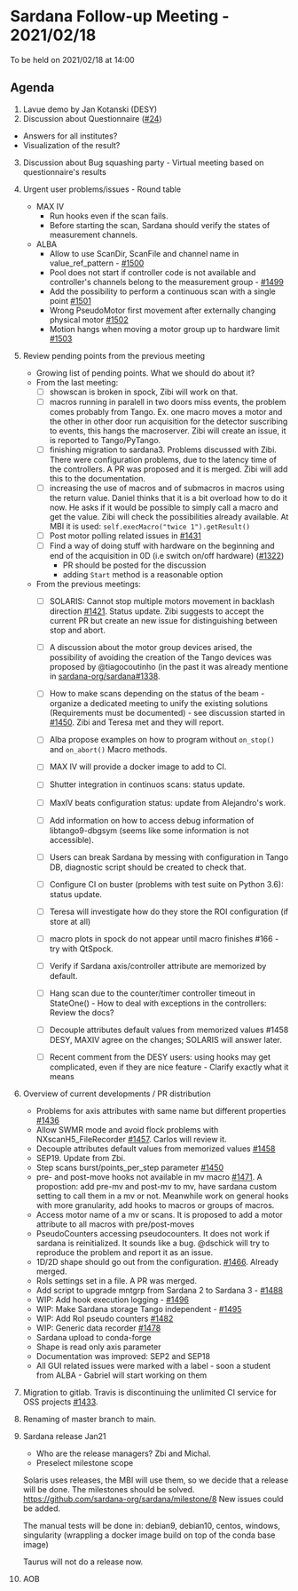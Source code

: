# Sardana Follow-up Meeting - 2021/02/18

To be held on 2021/02/18 at 14:00

## Agenda

1. Lavue demo by Jan Kotanski (DESY)
2. Discussion about Questionnaire ([#24](https://github.com/sardana-org/sardana-followup/issues/24))
  - Answers for all institutes?
  - Visualization of the result?
3. Discussion about Bug squashing party - Virtual meeting based on questionnaire's results
4. Urgent user problems/issues - Round table
    - MAX IV
        - Run hooks even if the scan fails.
        - Before starting the scan, Sardana should verify the states of measurement channels.
    - ALBA
        - Allow to use ScanDir, ScanFile and channel name in value_ref_pattern - [#1500](https://github.com/sardana-org/sardana/issues/1500)
        - Pool does not start if controller code is not available and controller's channels belong to the measurement group - [#1499](https://github.com/sardana-org/sardana/issues/1499)
        - Add the possibility to perform a continuous scan with a single point [#1501](https://github.com/sardana-org/sardana/issues/1501)
        - Wrong PseudoMotor first movement after externally changing physical motor [#1502](https://github.com/sardana-org/sardana/issues/1502)
        - Motion hangs when moving a motor group up to hardware limit [#1503](https://github.com/sardana-org/sardana/issues/1503)
5. Review pending points from the previous meeting
    - Growing list of pending points. What we should do about it?
    - From the last meeting:
        - [ ] showscan is broken in spock, Zibi will work on that.
        - [ ] macros running in paralell in two doors miss events, the problem comes probably from    Tango. Ex. one macro moves a motor and the other in other door run acquisition for the detector suscribing to events, this hangs the macroserver. Zibi will create an issue, it is reported to Tango/PyTango.
        - [ ] finishing migration to sardana3. Problems discussed with Zibi. There were configuration problems, due to the latency time of the controllers. A PR was proposed and it is merged. Zibi will add this to the documentation.
        - [ ] increasing the use of macros and of submacros in macros using the return value. Daniel thinks that it is a bit overload how to do it now. He asks if it would be possible to simply call a macro and get the value. Zibi will check the possibilities already available. At MBI it is used: `self.execMacro("twice 1").getResult()`
        - [ ] Post motor polling related issues in [#1431](https://github.com/sardana-org/sardana/issues/1431)
        - [ ] Find a way of doing stuff with hardware on the beginning and end of the acquisition in 0D (i.e switch on/off hardware) ([#1322](https://github.com/sardana-org/sardana/issues/1322))
            - PR should be posted for the discussion
            - adding `Start` method is a reasonable option
    - From the previous meetings:
        - [ ] SOLARIS: Cannot stop multiple motors movement in backlash direction [#1421](https://github.com/sardana-org/sardana/issues/1421). Status update. Zibi suggests to accept the current PR but create an new issue for distinguishing between stop and abort.
        - [ ] A discussion about the motor group devices arised, the possibility of avoiding the creation of the Tango devices was proposed by @tiagocoutinho (in the past it was already mentione in [sardana-org/sardana#1338](https://github.com/sardana-org/sardana/issues/1338#issuecomment-637646445).
        - [ ] How to make scans depending on the status of the beam - organize a dedicated meeting to unify the existing solutions (Requirements must be documented) - see discussion started in [#1450](https://github.com/sardana-org/sardana/issues/1450). Zibi and Teresa met and they will report.
        - [ ] Alba propose examples on how to program without `on_stop()` and `on_abort()` Macro methods.
        - [ ] MAX IV will provide a docker image to add to CI.
        - [ ] Shutter integration in continuos scans: status update.
        - [ ] MaxIV beats configuration status: update from  Alejandro's work.
        - [ ] Add information on how to access debug information of libtango9-dbgsym (seems like some information is not accessible).
        - [ ] Users can break Sardana by messing with configuration in Tango DB, diagnostic script should be created to check that.
        - [ ] Configure CI on buster (problems with test suite on Python 3.6): status update.
        - [ ] Teresa will investigate how do they store the ROI configuration (if store at all)
        - [ ]   macro plots in spock do not appear until macro finishes #166 - try with QtSpock.
        - [ ] Verify if Sardana axis/controller attribute are memorized by default.
        - [ ] Hang scan due to the counter/timer controller timeout in StateOne() - How to deal with exceptions in the controllers: Review the docs?
        - [ ] Decouple attributes default values from memorized values #1458
            DESY, MAXIV agree on the changes; SOLARIS will answer later.
        - [ ] Recent comment from the DESY users: using hooks may get complicated, even if they
        are nice feature - Clarify exactly what it means


6. Overview of current developments / PR distribution
    - Problems for axis attributes with same name but different properties [#1436](https://github.com/sardana-org/sardana/issues/1436)
    - Allow SWMR mode and avoid flock problems with NXscanH5_FileRecorder [#1457](https://github.com/sardana-org/sardana/issues/1457). Carlos will review it.
    - Decouple attributes default values from memorized values [#1458](https://github.com/sardana-org/sardana/issues/1458)
    - SEP19. Update from Zbi.
    - Step scans burst/points_per_step parameter [#1450](https://github.com/sardana-org/sardana/issues/1450)
    - pre- and post-move hooks not available in mv macro [#1471](https://github.com/sardana-org/sardana/issues/1471). A propostion: add pre-mv and post-mv to mv, have sardana custom setting to  call them in a mv or not.
      Meanwhile work on general hooks with more granularity, add hooks to macros or groups of macros.
    - Access motor name of a mv or scans.
      It is proposed to add a motor attribute to all macros with pre/post-moves
    - PseudoCounters accessing pseudocounters.
      It does not work if sardana is reinitialized. It sounds like a bug.
      @dschick will try to reproduce the problem and report it as an issue.
    - 1D/2D shape should go out from the configuration. [#1466](https://github.com/sardana-org/sardana/pull/1466/files#diff-b4dc204bf8202495936aa3777355984035597d4d9da04f35dbe9342c312782a5R666). Already merged.
    - RoIs settings set in a file. A PR was merged.
    - Add script to upgrade mntgrp from Sardana 2 to Sardana 3 - [#1488](https://github.com/sardana-org/sardana/pull/1488)
    - WIP: Add hook execution logging - [#1496](https://github.com/sardana-org/sardana/pull/1496)
    - WIP: Make Sardana storage Tango independent - [#1495](https://github.com/sardana-org/sardana/pull/1495)
    - WIP: Add RoI pseudo counters [#1482](https://github.com/sardana-org/sardana/pull/1482)
    - WIP: Generic data recorder [#1478](https://github.com/sardana-org/sardana/pull/1478)
    - Sardana upload to conda-forge
    - Shape is read only axis parameter
    - Documentation was improved: SEP2 and SEP18
    - All GUI related issues were marked with a label - soon a student from ALBA  - Gabriel will start working on them


7. Migration to gitlab. Travis is discontinuing the unlimited CI service for OSS projects [#1433](https://github.com/sardana-org/sardana/issues/1433).

8. Renaming of master branch to main.

9. Sardana release Jan21
   - Who are the release managers? Zbi and Michal.
   - Preselect milestone scope

   Solaris uses releases, the MBI will use them, so we decide that a release will be done.
   The milestones should be solved.
   https://github.com/sardana-org/sardana/milestone/8
   New issues could be added.

   The manual tests will be done in:
   debian9, debian10, centos, windows, singularity (wrappling a docker image build on top of the conda base image)

   Taurus will not do a release now.


10. AOB

